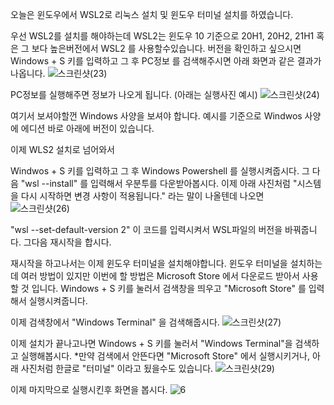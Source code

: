 오늘은 윈도우에서 WSL2로 리눅스 설치 및 윈도우 터미널 설치를 하였습니다.

우선 WSL2를 설치를 해야하는데 WSL2는 윈도우 10 기준으로 20H1, 20H2, 21H1 혹은 그 보다 높은버전에서 WSL2 를 사용할수있습니다.
버전을 확인하고 싶으시면 Windows + S 키를 입력하고 그 후 PC정보 를 검색해주시면 아래 화면과 같은 결과가 나옵니다.
![스크린샷(23)](https://github.com/user-attachments/assets/518c3171-d85f-4e96-97aa-592f0c917734)

PC정보를 실행해주면 정보가 나오게 됩니다.
(아래는 실행사진 예시)
![스크린샷(24)](https://github.com/user-attachments/assets/908beab7-b99a-4a30-bc63-6e81f0b079d8)

여기서 보셔야할껀 Windows 사양을 보셔야 합니다.
예시를 기준으로 Windwos 사양에 에디션 바로 아래에 버전이 있습니다.

이제 WLS2 설치로 넘어와서

Windwos + S 키를 입력하고 그 후 Windows Powershell 를 실행시켜줍시다.
그 다음 "wsl --install" 를 입력해서 우분투를 다운받아봅시다.
이제 아래 사진처럼 "시스템을 다시 시작하면 변경 사항이 적용됩니다." 라는 말이 나올텐데 나오면 
![스크린샷(26)](https://github.com/user-attachments/assets/5c886e3a-81bc-4b9f-88d6-3bd009e745fd)

"wsl --set-default-version 2" 이 코드를 입력시켜서 WSL파일의 버전을 바꿔줍니다. 그다음 재시작을 합시다.

재시작을 하고나서는 이제 윈도우 터미널을 설치해야합니다.
윈도우 터미널을 설치하는데 여러 방법이 있지만 이번에 할 방법은 Microsoft Store 에서 다운로드 받아서 사용할 것 입니다.
Windows + S 키를 눌러서 검색창을 띄우고 "Microsoft Store" 를 입력해서 실행시켜줍니다.

이제 검색창에서 "Windows Terminal" 을 검색해줍시다.
![스크린샷(27)](https://github.com/user-attachments/assets/ea0a5ee9-f504-4aa2-a0f0-239cb042f972)

이제 설치가 끝나고나면 Windows + S 키를 눌러서 "Windows Terminal"을 검색하고 실행해봅시다.
*만약 검색에서 안뜬다면 "Microsoft Store" 에서 실행시키거나, 아래 사진처럼 한글로 "터미널" 이라고 됬을수도 있습니다.
![스크린샷(29)](https://github.com/user-attachments/assets/8d15dc33-4dfe-4ddb-bb28-f55556bfdb82)

이제 마지막으로 실행시킨후 화면을 봅시다.
![6](https://github.com/user-attachments/assets/e2da872d-2000-44d4-b010-765bbb97e97e)
